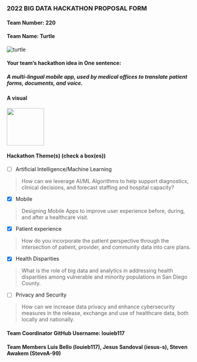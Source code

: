 ### 2022 BIG DATA HACKATHON PROPOSAL FORM

#### Team Number: 220  

#### Team Name: Turtle    
![turtle](https://user-images.githubusercontent.com/23516216/195511513-eacb62a6-82a2-49e9-9206-1d0b42023358.png)

  
#### Your team’s hackathon idea in One sentence:
##### A multi-lingual mobile app, used by medical offices to translate patient forms, documents, and voice.   


#### A visual
<img src = "https://user-images.githubusercontent.com/114720772/195996910-3c43b6c8-5bb3-49ce-8540-ac5dd66e953f.png" width="100" height="100">


 

#### Hackathon Theme(s) (check a box(es))
- [ ] Artificial Intelligence/Machine Learning 
> How can we leverage AI/ML Algorithms to help support diagnostics, clinical decisions, and forecast staffing and hospital capacity?
- [X] Mobile
> Designing Mobile Apps to improve user experience before, during, and after a healthcare visit.
- [X] Patient experience
> How do you incorporate the patient perspective through the intersection of patient, provider, and community data into care plans.
- [X] Health Disparities
> What is the role of big data and analytics in addressing health disparities among vulnerable and minority populations in San Diego County.
- [ ] Privacy and Security
> How can we increase data privacy and enhance cybersecurity measures in the release, exchange and use of healthcare data, both locally and nationally.

#### Team Coordinator GitHub Username: louieb117

#### Team Members Luis Bello (louieb117), Jesus Sandoval (iesus-s), Steven Awakem (SteveA-99) 
